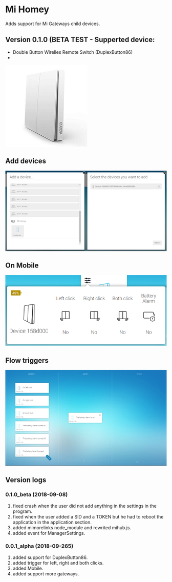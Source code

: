 # Mi Homey

Adds support for Mi Gateways child devices.

## Version 0.1.0 (BETA TEST - Supperted device:
* Double Button Wirelles Remote Switch (DuplexButton86)
*
![](https://raw.githubusercontent.com/Maxmudjon/images/master/DuplexButton86.jpg)

## Add devices
![](https://raw.githubusercontent.com/Maxmudjon/images/master/app-and-show-device.jpg)

## On Mobile
![](https://raw.githubusercontent.com/Maxmudjon/images/master/on%20mobile.jpg)

## Flow triggers
![](https://raw.githubusercontent.com/Maxmudjon/images/master/flow%20triggers.jpg)

## Version logs
### 0.1.0_beta (2018-09-08)
1. fixed crash when the user did not add anything in the settings in the program.
2. fixed when the user added a SID and a TOKEN but he had to reboot the application in the application section.
3. added mimorelinks node_module and rewrited mihub.js.
4. added event for ManagerSettings.

### 0.0.1_alpha (2018-09-265)
1. added support for DuplexButton86.
2. added trigger for left, right and both clicks.
3. added Mobile.
4. added support more gateways.